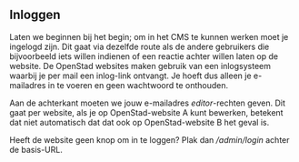 

## Inloggen

Laten we beginnen bij het begin; om in het CMS te kunnen werken moet je ingelogd zijn. Dit gaat via dezelfde route als de andere gebruikers die bijvoorbeeld iets willen indienen of een reactie achter willen laten op de website. De OpenStad websites maken gebruik van een inlogsysteem waarbij je per mail een inlog-link ontvangt. Je hoeft dus alleen je e-mailadres in te voeren en geen wachtwoord te onthouden.

Aan de achterkant moeten we jouw e-mailadres _editor_-rechten geven. Dit gaat per website, als je op OpenStad-website A kunt bewerken, betekent dat niet automatisch dat dat ook op OpenStad-website B het geval is.

Heeft de website geen knop om in te loggen? Plak dan _/admin/login_ achter de basis-URL.
